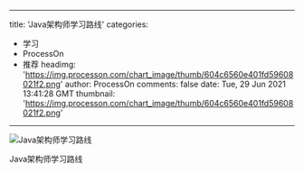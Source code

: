 
---
title: 'Java架构师学习路线'
categories: 
 - 学习
 - ProcessOn
 - 推荐
headimg: 'https://img.processon.com/chart_image/thumb/604c6560e401fd59608021f2.png'
author: ProcessOn
comments: false
date: Tue, 29 Jun 2021 13:41:28 GMT
thumbnail: 'https://img.processon.com/chart_image/thumb/604c6560e401fd59608021f2.png'
---

<div>   
<img class="thumb" alt="Java架构师学习路线" src="https://img.processon.com/chart_image/thumb/604c6560e401fd59608021f2.png" referrerpolicy="no-referrer">
<p>Java架构师学习路线</p>  
</div>
            